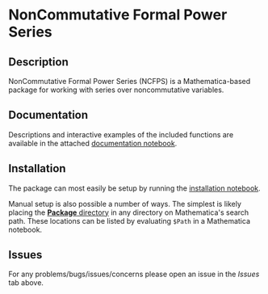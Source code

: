 # NonCommutative Formal Power Series

## Description

NonCommutative Formal Power Series (NCFPS) is a Mathematica-based package for working with series over noncommutative variables.

## Documentation

Descriptions and interactive examples of the included functions are available in the attached [documentation notebook](Documentation/Documentation.nb).

## Installation

The package can most easily be setup by running the [installation notebook](Package/installer.nb).

Manual setup is also possible a number of ways. The simplest is likely placing the [**Package** directory](Package) in any directory on Mathematica's search path. These locations can be listed by evaluating `$Path` in a Mathematica notebook.

## Issues

For any problems/bugs/issues/concerns please open an issue in the *Issues* tab above.